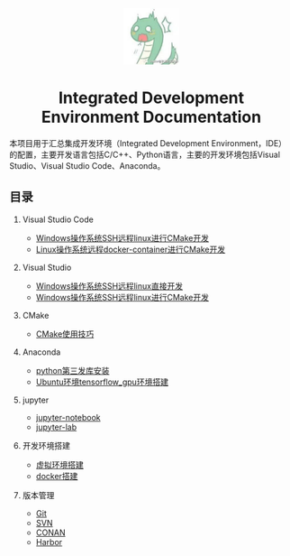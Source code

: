 <p align="center">
  <img alt="vscode logo" src="imgs/logo.jpg" width="100px" />
  <h1 align="center">Integrated Development Environment Documentation</h1>
</p>

本项目用于汇总集成开发环境（Integrated Development Environment，IDE）的配置，主要开发语言包括C/C++、Python语言，主要的开发环境包括Visual Studio、Visual Studio Code、Anaconda。

## 目录

1. Visual Studio Code
    - [Windows操作系统SSH远程linux进行CMake开发](vscode/remote_ssh/remote_ssh_user_guide.md)
    - [Linux操作系统远程docker-container进行CMake开发](vscode/remote_container/remote_container_user_guide.md)
  
2. Visual Studio
    - [Windows操作系统SSH远程linux直接开发](visual_studio/linux/linux_vs_guide.md)
    - [Windows操作系统SSH远程linux进行CMake开发](visual_studio/linux_cmake/linux_cmake_vs_guide.md)
  
3. CMake
    - [CMake使用技巧](cmake/cmake_user_guide.md)

4. Anaconda
    - [python第三发库安装](anaconda/python_lib_install/python_lib_install_guide.md)
    - [Ubuntu环境tensorflow_gpu环境搭建](anaconda/tensorflow_gpu_install/tensorflow_gpu_install_guide.md)
  
5. jupyter
    - [jupyter-notebook](jupyter/jupyter-notebook/jupyter_notebook_guide.md)
    - [jupyter-lab](jupyter/jupyter-lab/jupyter_lab_guide.md)

6. 开发环境搭建
    - [虚拟环境搭建](environment_management/virtualenv/virtualenv_user_guide.md)
    - [docker搭建](environment_management/docker/docker_user_guide.md)

7. 版本管理
    - [Git](version_management/git/git_cheatsheet.md)
    - [SVN](version_management/svn/svn_cheatsheet.md)
    - [CONAN](version_management/conan/conan_user_guide.md)
    - [Harbor](version_management/harbor/harbor_cheatsheet.md)


